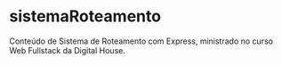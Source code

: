 # sistemaRoteamento
Conteúdo de Sistema de Roteamento com Express, ministrado no curso Web Fullstack da Digital House.
